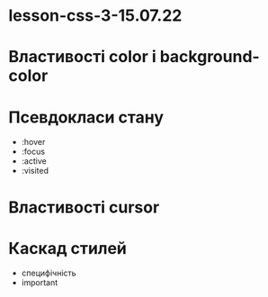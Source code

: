 # lesson-css-3-15.07.22
# Властивості  color і background-color
# Псевдокласи стану
* :hover
* :focus
* :active
* :visited

# Властивості cursor

# Каскад стилей
- специфічність
- important